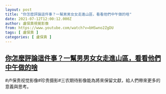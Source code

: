 ```yaml
---
layout: post
title: "你怎麼評論這件事？一幫男男女女走進山區，看看他們中午做的啥"
date: 2021-07-12T12:00:12.000Z
author: 盧保貴視覺影像
from: https://www.youtube.com/watch?v=bHSwno2ZgDU
tags: [ 盧保貴 ]
categories: [ 盧保貴 ]
---
```

<!--1626091212000-->
[你怎麼評論這件事？一幫男男女女走進山區，看看他們中午做的啥](https://www.youtube.com/watch?v=bHSwno2ZgDU)
------

<div>
#卢保贵视觉影像#珍贵摄影#三农期待影像能為將來保留文獻，給人們帶來更多的意義與思考。
</div>
